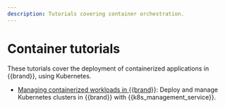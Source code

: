```yaml
---
description: Tutorials covering container orchestration.
---
```


# Container tutorials

These tutorials cover the deployment of containerized applications in {{brand}}, using Kubernetes.

* [Managing containerized workloads in {{brand}}](https://{{academy_domain}}/ct115): Deploy and manage Kubernetes clusters in {{brand}} with {{k8s_management_service}}.
